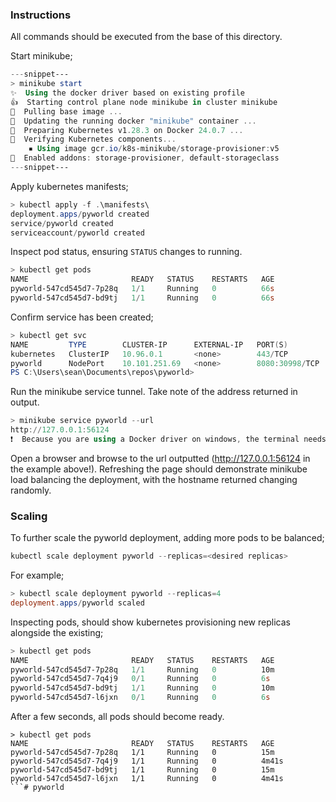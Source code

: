 ### Instructions
All commands should be executed from the base of this directory.  

Start minikube;
```powershell
---snippet---
> minikube start
✨  Using the docker driver based on existing profile
👍  Starting control plane node minikube in cluster minikube
🚜  Pulling base image ...
🏃  Updating the running docker "minikube" container ...
🐳  Preparing Kubernetes v1.28.3 on Docker 24.0.7 ...
🔎  Verifying Kubernetes components...
    ▪ Using image gcr.io/k8s-minikube/storage-provisioner:v5
🌟  Enabled addons: storage-provisioner, default-storageclass
---snippet---
```

Apply kubernetes manifests;
```powershell
> kubectl apply -f .\manifests\ 
deployment.apps/pyworld created
service/pyworld created
serviceaccount/pyworld created
```

Inspect pod status, ensuring `STATUS` changes to running.
```powershell
> kubectl get pods
NAME                       READY   STATUS    RESTARTS   AGE
pyworld-547cd545d7-7p28q   1/1     Running   0          66s
pyworld-547cd545d7-bd9tj   1/1     Running   0          66s
```

Confirm service has been created; 
```powershell
> kubectl get svc 
NAME         TYPE        CLUSTER-IP      EXTERNAL-IP   PORT(S)          AGE
kubernetes   ClusterIP   10.96.0.1       <none>        443/TCP          14m
pyworld      NodePort    10.101.251.69   <none>        8080:30998/TCP   4m22s
PS C:\Users\sean\Documents\repos\pyworld> 
```

Run the minikube service tunnel. Take note of the address returned in output.
```powershell
> minikube service pyworld --url
http://127.0.0.1:56124 
❗  Because you are using a Docker driver on windows, the terminal needs to be open to run it.

```

Open a browser and browse to the url outputted (http://127.0.0.1:56124 in the example above!). Refreshing the page should demonstrate minikube load balancing the deployment, with the hostname returned changing randomly. 

### Scaling
To further scale the pyworld deployment, adding more pods to be balanced; 
```powershell
kubectl scale deployment pyworld --replicas=<desired replicas>
```

For example;
```powershell
> kubectl scale deployment pyworld --replicas=4
deployment.apps/pyworld scaled
```

Inspecting pods, should show kubernetes provisioning new replicas alongside the existing;
```powershell
> kubectl get pods
NAME                       READY   STATUS    RESTARTS   AGE
pyworld-547cd545d7-7p28q   1/1     Running   0          10m
pyworld-547cd545d7-7q4j9   0/1     Running   0          6s
pyworld-547cd545d7-bd9tj   1/1     Running   0          10m
pyworld-547cd545d7-l6jxn   0/1     Running   0          6s
```
After a few seconds, all pods should become ready.
```powershellgit remote add origin git@github.com:sean-mcgimpsey/pyworld.git
> kubectl get pods
NAME                       READY   STATUS    RESTARTS   AGE
pyworld-547cd545d7-7p28q   1/1     Running   0          15m
pyworld-547cd545d7-7q4j9   1/1     Running   0          4m41s
pyworld-547cd545d7-bd9tj   1/1     Running   0          15m
pyworld-547cd545d7-l6jxn   1/1     Running   0          4m41s
```#   p y w o r l d  
 